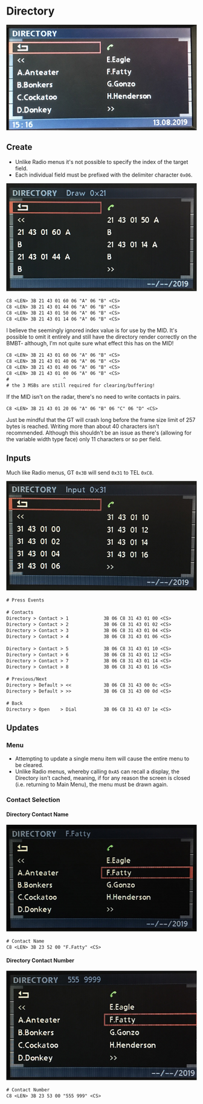 
# Directory

![Directory Example](directory/IMG_2723.JPG)

## Create

- Unlike Radio menus it's not possible to specify the index of the target field.
- Each individual field must be prefixed with the delimiter character `0x06`.

![Directory Delimiter](directory/directory_21.JPG)

    C8 <LEN> 3B 21 43 01 60 06 "A" 06 "B" <CS>
    C8 <LEN> 3B 21 43 01 44 06 "A" 06 "B" <CS>
    C8 <LEN> 3B 21 43 01 50 06 "A" 06 "B" <CS>
    C8 <LEN> 3B 21 43 01 14 06 "A" 06 "B" <CS>

I believe the seemingly ignored index value is for use by the MID. It's possible to omit it entirely and still have the directory render correctly on the BMBT- although, I'm not quite sure
what effect this has on the MID!

    C8 <LEN> 3B 21 43 01 60 06 "A" 06 "B" <CS>
    C8 <LEN> 3B 21 43 01 40 06 "A" 06 "B" <CS>
    C8 <LEN> 3B 21 43 01 40 06 "A" 06 "B" <CS>
    C8 <LEN> 3B 21 43 01 00 06 "A" 06 "B" <CS>
    #                    ^
    # the 3 MSBs are still required for clearing/buffering!

If the MID isn't on the radar, there's no need to write contacts in pairs.

    C8 <LEN> 3B 21 43 01 20 06 "A" 06 "B" 06 "C" 06 "D" <CS>

Just be mindful that the GT will crash long before the frame size limit of 257 bytes is reached. Writing more than about 40 characters isn't recommended. Although this shouldn't be an issue as there's (allowing for the variable width type face) only 11 characters or so per field.


## Inputs

Much like Radio menus, GT `0x3B` will send `0x31` to TEL `0xC8`.

![Directory Inputs](directory/directory_31.JPG)

    # Press Events
	
    # Contacts
    Directory > Contact > 1             3B 06 C8 31 43 01 00 <CS>
    Directory > Contact > 2             3B 06 C8 31 43 01 02 <CS>
    Directory > Contact > 3             3B 06 C8 31 43 01 04 <CS>
    Directory > Contact > 4             3B 06 C8 31 43 01 06 <CS>

    Directory > Contact > 5             3B 06 C8 31 43 01 10 <CS>
    Directory > Contact > 6             3B 06 C8 31 43 01 12 <CS>
    Directory > Contact > 7             3B 06 C8 31 43 01 14 <CS>
    Directory > Contact > 8             3B 06 C8 31 43 01 16 <CS>

    # Previous/Next
    Directory > Default > <<            3B 06 C8 31 43 00 0c <CS>
    Directory > Default > >>            3B 06 C8 31 43 00 0d <CS>

    # Back
    Directory > Open    > Dial          3B 06 C8 31 43 07 1e <CS>

## Updates

### Menu

- Attempting to update a single menu item will cause the entire menu to be cleared.
- Unlike Radio menus, whereby calling `0xA5` can recall a display, the Directory isn't cached, meaning, if for any reason the screen is closed (i.e. returning to Main Menu), the menu must be drawn again.

### Contact Selection

#### Directory Contact Name
![Directory Contact Name](directory/directory_name.JPG)

    # Contact Name
    C8 <LEN> 3B 23 52 00 "F.Fatty" <CS>

#### Directory Contact Number
![Directory Contact Number](directory/directory_number.JPG)

    # Contact Number
    C8 <LEN> 3B 23 53 00 "555 999" <CS>
